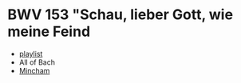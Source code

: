 # BWV 153 "Schau, lieber Gott, wie meine Feind

- [playlist](https://classical.music.apple.com/ro/playlist/pl.u-DdANAG6Iy5jjq8)
- All of Bach
- [Mincham](https://www.jsbachcantatas.com/documents/chapter-34-bwv-153/)
